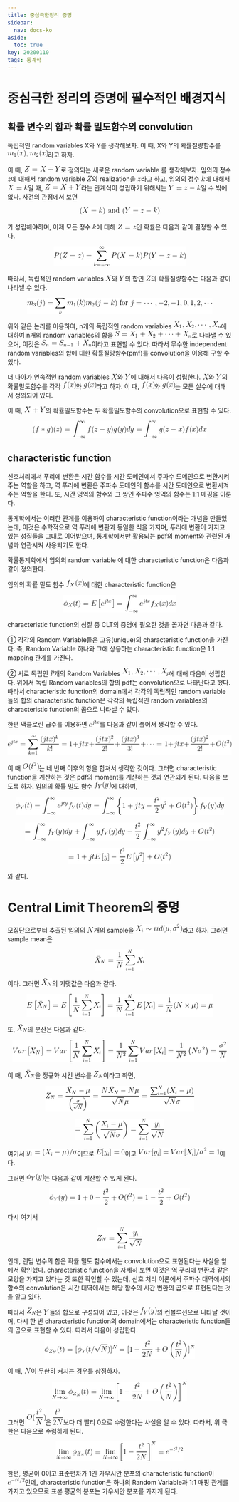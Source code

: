 ```yaml
---
title: 중심극한정리 증명
sidebar:
  nav: docs-ko
aside:
  toc: true
key: 20200110
tags: 통계학
---
```

# 중심극한 정리의 증명에 필수적인 배경지식

## 확률 변수의 합과 확률 밀도함수의 convolution

독립적인 random variables X와 Y를 생각해보자. 이 때, X와 Y의 확률질량함수를 <img src = "https://raw.githubusercontent.com/angeloyeo/angeloyeo.github.io/master/equations/2020-01-10-CLT_proof/eq1.png">라고 하자. 

이 때, <img src = "https://raw.githubusercontent.com/angeloyeo/angeloyeo.github.io/master/equations/2020-01-10-CLT_proof/eq2.png">로 정의되는 새로운 random variable 를 생각해보자. 임의의 정수 <img src = "https://raw.githubusercontent.com/angeloyeo/angeloyeo.github.io/master/equations/2020-01-10-CLT_proof/eq3.png">에 대해서 random variable <img src = "https://raw.githubusercontent.com/angeloyeo/angeloyeo.github.io/master/equations/2020-01-10-CLT_proof/eq4.png">의 realization을 <img src = "https://raw.githubusercontent.com/angeloyeo/angeloyeo.github.io/master/equations/2020-01-10-CLT_proof/eq5.png">라고 하고, 임의의 정수 <img src = "https://raw.githubusercontent.com/angeloyeo/angeloyeo.github.io/master/equations/2020-01-10-CLT_proof/eq6.png">에 대해서 <img src = "https://raw.githubusercontent.com/angeloyeo/angeloyeo.github.io/master/equations/2020-01-10-CLT_proof/eq7.png">일 때, <img src = "https://raw.githubusercontent.com/angeloyeo/angeloyeo.github.io/master/equations/2020-01-10-CLT_proof/eq8.png">라는 관계식이 성립하기 위해서는 <img src = "https://raw.githubusercontent.com/angeloyeo/angeloyeo.github.io/master/equations/2020-01-10-CLT_proof/eq9.png">일 수 밖에 없다. 사건의 관점에서 보면 

<p align = "center"> <img src = "https://raw.githubusercontent.com/angeloyeo/angeloyeo.github.io/master/equations/2020-01-10-CLT_proof/eq10.png"> </p>

가 성립해야하며, 이제 모든 정수 <img src = "https://raw.githubusercontent.com/angeloyeo/angeloyeo.github.io/master/equations/2020-01-10-CLT_proof/eq11.png">에 대해 <img src = "https://raw.githubusercontent.com/angeloyeo/angeloyeo.github.io/master/equations/2020-01-10-CLT_proof/eq12.png">인 확률은 다음과 같이 결정할 수 있다.

<p align = "center"> <img src = "https://raw.githubusercontent.com/angeloyeo/angeloyeo.github.io/master/equations/2020-01-10-CLT_proof/eq13.png"> </p>

따라서, 독립적인 random variables <img src = "https://raw.githubusercontent.com/angeloyeo/angeloyeo.github.io/master/equations/2020-01-10-CLT_proof/eq14.png">와 <img src = "https://raw.githubusercontent.com/angeloyeo/angeloyeo.github.io/master/equations/2020-01-10-CLT_proof/eq15.png">의 합인 <img src = "https://raw.githubusercontent.com/angeloyeo/angeloyeo.github.io/master/equations/2020-01-10-CLT_proof/eq16.png">의 확률질량함수는 다음과 같이 나타낼 수 있다. 

<p align = "center"> <img src = "https://raw.githubusercontent.com/angeloyeo/angeloyeo.github.io/master/equations/2020-01-10-CLT_proof/eq17.png"> </p>

위와 같은 논리를 이용하여, n개의 독립적인 random variables <img src = "https://raw.githubusercontent.com/angeloyeo/angeloyeo.github.io/master/equations/2020-01-10-CLT_proof/eq18.png">에 대하여 n개의 random variables의 합을 <img src = "https://raw.githubusercontent.com/angeloyeo/angeloyeo.github.io/master/equations/2020-01-10-CLT_proof/eq19.png">로 나타낼 수 있으며, 이것은 <img src = "https://raw.githubusercontent.com/angeloyeo/angeloyeo.github.io/master/equations/2020-01-10-CLT_proof/eq20.png">이라고 표현할 수 있다. 따라서 무수한 independent random variables의 합에 대한 확률질량함수(pmf)를 convolution을 이용해 구할 수 있다.
    
더 나아가 연속적인 random variables <img src = "https://raw.githubusercontent.com/angeloyeo/angeloyeo.github.io/master/equations/2020-01-10-CLT_proof/eq21.png">와 <img src = "https://raw.githubusercontent.com/angeloyeo/angeloyeo.github.io/master/equations/2020-01-10-CLT_proof/eq22.png">에 대해서 다음이 성립한다. <img src = "https://raw.githubusercontent.com/angeloyeo/angeloyeo.github.io/master/equations/2020-01-10-CLT_proof/eq23.png">와 <img src = "https://raw.githubusercontent.com/angeloyeo/angeloyeo.github.io/master/equations/2020-01-10-CLT_proof/eq24.png">의 확률밀도함수를 각각 <img src = "https://raw.githubusercontent.com/angeloyeo/angeloyeo.github.io/master/equations/2020-01-10-CLT_proof/eq25.png">와 <img src = "https://raw.githubusercontent.com/angeloyeo/angeloyeo.github.io/master/equations/2020-01-10-CLT_proof/eq26.png">라고 하자. 이 때, <img src = "https://raw.githubusercontent.com/angeloyeo/angeloyeo.github.io/master/equations/2020-01-10-CLT_proof/eq27.png">와 <img src = "https://raw.githubusercontent.com/angeloyeo/angeloyeo.github.io/master/equations/2020-01-10-CLT_proof/eq28.png">는 모든 실수에 대해서 정의되어 있다. 

이 때, <img src = "https://raw.githubusercontent.com/angeloyeo/angeloyeo.github.io/master/equations/2020-01-10-CLT_proof/eq29.png">의 확률밀도함수는 두 확률밀도함수의 convolution으로 표현할 수 있다.

<p align = "center"> <img src = "https://raw.githubusercontent.com/angeloyeo/angeloyeo.github.io/master/equations/2020-01-10-CLT_proof/eq30.png"> </p>

## characteristic function

 신호처리에서 푸리에 변환은 시간 함수를 시간 도메인에서 주파수 도메인으로 변환시켜주는 역할을 하고, 역 푸리에 변환은 주파수 도메인의 함수를 시간 도메인으로 변환시켜주는 역할을 한다. 또, 시간 영역의 함수와 그 쌍인 주파수 영역의 함수는 1:1 매핑을 이룬다.

 통계학에서는 이러한 관계를 이용하여 characteristic function이라는 개념을 만들었는데, 이것은 수학적으로 역 푸리에 변환과 동일한 식을 가지며, 푸리에 변환이 가지고 있는 성질들을 그대로 이어받으며, 통계학에서만 활용되는 pdf의 moment와 관련된 개념과 연관시켜 사용되기도 한다.

 확률통계학에서 임의의 random variable 에 대한 characteristic function은 다음과 같이 정의한다. 


임의의 확률 밀도 함수 <img src = "https://raw.githubusercontent.com/angeloyeo/angeloyeo.github.io/master/equations/2020-01-10-CLT_proof/eq31.png">에 대한 characteristic function은 

<p align = "center"> <img src = "https://raw.githubusercontent.com/angeloyeo/angeloyeo.github.io/master/equations/2020-01-10-CLT_proof/eq32.png"> </p>

characteristic function의 성질 중 CLT의 증명에 필요한 것을 꼽자면 다음과 같다.

① 각각의 Random Variable들은 고유(unique)의 characteristic function을 가진다. 즉, Random Variable 하나와 그에 상응하는 characteristic function은 1:1 mapping 관계를 가진다.

② 서로 독립인 <img src = "https://raw.githubusercontent.com/angeloyeo/angeloyeo.github.io/master/equations/2020-01-10-CLT_proof/eq33.png">개의 Random Variables <img src = "https://raw.githubusercontent.com/angeloyeo/angeloyeo.github.io/master/equations/2020-01-10-CLT_proof/eq34.png">에 대해 다음이 성립한다. 위에서 독립 Random variables의 합의 pdf는 convolution으로 나타난다고 했다. 따라서 characteristic function의 domain에서 각각의 독립적인 random variable들의 합의 characteristic function은 각각의 독립적인 random variables의 characteristic function의 곱으로 나타낼 수 있다.

한편 맥클로린 급수를 이용하면 <img src = "https://raw.githubusercontent.com/angeloyeo/angeloyeo.github.io/master/equations/2020-01-10-CLT_proof/eq35.png">를 다음과 같이 풀어서 생각할 수 있다.

<p align = "center"> <img src = "https://raw.githubusercontent.com/angeloyeo/angeloyeo.github.io/master/equations/2020-01-10-CLT_proof/eq36.png"> </p>

이 때 <img src = "https://raw.githubusercontent.com/angeloyeo/angeloyeo.github.io/master/equations/2020-01-10-CLT_proof/eq37.png">는 네 번째 이후의 항을 합쳐서 생각한 것이다. 그러면 characteristic function을 계산하는 것은 pdf의 moment를 계산하는 것과 연관되게 된다. 다음을 보도록 하자. 임의의 확률 밀도 함수 <img src = "https://raw.githubusercontent.com/angeloyeo/angeloyeo.github.io/master/equations/2020-01-10-CLT_proof/eq38.png">에 대하여,

<p align = "center"> <img src = "https://raw.githubusercontent.com/angeloyeo/angeloyeo.github.io/master/equations/2020-01-10-CLT_proof/eq39.png"> </p>

<p align = "center"> <img src = "https://raw.githubusercontent.com/angeloyeo/angeloyeo.github.io/master/equations/2020-01-10-CLT_proof/eq40.png"> </p>

<p align = "center"> <img src = "https://raw.githubusercontent.com/angeloyeo/angeloyeo.github.io/master/equations/2020-01-10-CLT_proof/eq41.png"> </p>

와 같다. 


# Central Limit Theorem의 증명

모집단으로부터 추출된 임의의 <img src = "https://raw.githubusercontent.com/angeloyeo/angeloyeo.github.io/master/equations/2020-01-10-CLT_proof/eq42.png">개의 sample을 <img src = "https://raw.githubusercontent.com/angeloyeo/angeloyeo.github.io/master/equations/2020-01-10-CLT_proof/eq43.png">라고 하자. 그러면 sample mean은 

<p align = "center"> <img src = "https://raw.githubusercontent.com/angeloyeo/angeloyeo.github.io/master/equations/2020-01-10-CLT_proof/eq44.png"> </p>

이다. 그러면 <img src = "https://raw.githubusercontent.com/angeloyeo/angeloyeo.github.io/master/equations/2020-01-10-CLT_proof/eq45.png">의 기댓값은 다음과 같다.

<p align = "center"> <img src = "https://raw.githubusercontent.com/angeloyeo/angeloyeo.github.io/master/equations/2020-01-10-CLT_proof/eq46.png"> </p>

또, <img src = "https://raw.githubusercontent.com/angeloyeo/angeloyeo.github.io/master/equations/2020-01-10-CLT_proof/eq47.png">의 분산은 다음과 같다.

<p align = "center"> <img src = "https://raw.githubusercontent.com/angeloyeo/angeloyeo.github.io/master/equations/2020-01-10-CLT_proof/eq48.png"> </p>

이 때, <img src = "https://raw.githubusercontent.com/angeloyeo/angeloyeo.github.io/master/equations/2020-01-10-CLT_proof/eq49.png">을 정규화 시킨 변수를 <img src = "https://raw.githubusercontent.com/angeloyeo/angeloyeo.github.io/master/equations/2020-01-10-CLT_proof/eq50.png">이라고 하면,

<p align = "center"> <img src = "https://raw.githubusercontent.com/angeloyeo/angeloyeo.github.io/master/equations/2020-01-10-CLT_proof/eq51.png"> </p>

<p align = "center"> <img src = "https://raw.githubusercontent.com/angeloyeo/angeloyeo.github.io/master/equations/2020-01-10-CLT_proof/eq52.png"> </p>

여기서 <img src = "https://raw.githubusercontent.com/angeloyeo/angeloyeo.github.io/master/equations/2020-01-10-CLT_proof/eq53.png">이므로 <img src = "https://raw.githubusercontent.com/angeloyeo/angeloyeo.github.io/master/equations/2020-01-10-CLT_proof/eq54.png">이고 <img src = "https://raw.githubusercontent.com/angeloyeo/angeloyeo.github.io/master/equations/2020-01-10-CLT_proof/eq55.png">이다.

그러면 <img src = "https://raw.githubusercontent.com/angeloyeo/angeloyeo.github.io/master/equations/2020-01-10-CLT_proof/eq56.png">는 다음과 같이 계산할 수 있게 된다.

<p align = "center"> <img src = "https://raw.githubusercontent.com/angeloyeo/angeloyeo.github.io/master/equations/2020-01-10-CLT_proof/eq57.png"> </p>

다시 여기서 

<p align = "center"> <img src = "https://raw.githubusercontent.com/angeloyeo/angeloyeo.github.io/master/equations/2020-01-10-CLT_proof/eq58.png"> </p>

인데, 랜덤 변수의 합은 확률 밀도 함수에서는 convolution으로 표현된다는 사실을 앞에서 확인했다. characteristic function을 자세히 보면 이것은 역 푸리에 변환과 같은 모양을 가지고 있다는 것 또한 확인할 수 있는데, 신호 처리 이론에서 주파수 대역에서의 함수의 convolution은 시간 대역에서는 해당 함수의 시간 변환의 곱으로 표현된다는 것을 알고 있다. 

따라서 <img src = "https://raw.githubusercontent.com/angeloyeo/angeloyeo.github.io/master/equations/2020-01-10-CLT_proof/eq59.png">은 <img src = "https://raw.githubusercontent.com/angeloyeo/angeloyeo.github.io/master/equations/2020-01-10-CLT_proof/eq60.png">들의 합으로 구성되어 있고, 이것은 <img src = "https://raw.githubusercontent.com/angeloyeo/angeloyeo.github.io/master/equations/2020-01-10-CLT_proof/eq61.png">의 컨볼루션으로 나타날 것이며, 다시 한 번 characteristic function의 domain에서는 characteristic function들의 곱으로 표현할 수 있다. 따라서 다음이 성립한다.

<p align = "center"> <img src = "https://raw.githubusercontent.com/angeloyeo/angeloyeo.github.io/master/equations/2020-01-10-CLT_proof/eq62.png"> </p>

이 때, <img src = "https://raw.githubusercontent.com/angeloyeo/angeloyeo.github.io/master/equations/2020-01-10-CLT_proof/eq63.png">이 무한히 커지는 경우를 상정하자.

<p align = "center"> <img src = "https://raw.githubusercontent.com/angeloyeo/angeloyeo.github.io/master/equations/2020-01-10-CLT_proof/eq64.png"> </p>

그러면 <img src = "https://raw.githubusercontent.com/angeloyeo/angeloyeo.github.io/master/equations/2020-01-10-CLT_proof/eq65.png">은 <img src = "https://raw.githubusercontent.com/angeloyeo/angeloyeo.github.io/master/equations/2020-01-10-CLT_proof/eq66.png">보다 더 빨리 0으로 수렴한다는 사실을 알 수 있다. 따라서, 위 극한은 다음으로 수렴하게 된다.

<p align = "center"> <img src = "https://raw.githubusercontent.com/angeloyeo/angeloyeo.github.io/master/equations/2020-01-10-CLT_proof/eq67.png"> </p>

한편, 평균이 0이고 표준편차가 1인 가우시안 분포의 characteristic function이 <img src = "https://raw.githubusercontent.com/angeloyeo/angeloyeo.github.io/master/equations/2020-01-10-CLT_proof/eq68.png">인데, characteristic function은 하나의 Random Variable과 1:1 매핑 관계를 가지고 있으므로 표본 평균의 분포는 가우시안 분포를 가지게 된다.